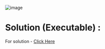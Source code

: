 ![image](https://user-images.githubusercontent.com/68263452/116575266-1b809980-a92c-11eb-88f7-c0b679c82351.png)

# Solution (Executable) :
For solution - [Click Here](https://onecompiler.com/python/3ww2kmmwv)
